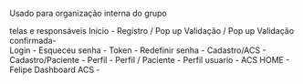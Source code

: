 Usado para organização interna do grupo

telas e responsáveis
Inicio - 
Registro / Pop up  Validação / Pop up Validação confirmada-  
Login - 
Esqueceu senha - 
Token - 
Redefinir senha - 
Cadastro/ACS - 
Cadastro/Paciente - 
Perfil - 
Perfil / Paciente -
Perfil usuario - 
ACS HOME - Felipe 
Dashboard ACS -
 
